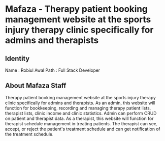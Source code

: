 # Mafaza - Therapy patient booking management website at the sports injury therapy clinic specifically for admins and therapists

## Identity

Name : Robiul Awal
Path : Full Stack Developer

## About Mafaza Staff

Therapy patient booking management website at the sports injury therapy clinic specifically for admins and therapists. As an admin, this website will function for bookkeeping, recording and managing therapy patient lists, therapist lists, clinic income and clinic statistics. Admin can perform CRUD on patient and therapist data. As a therapist, this website will function for therapist schedule management in treating patients. The therapist can see, accept, or reject the patient's treatment schedule and can get notification of the treatment schedule.
